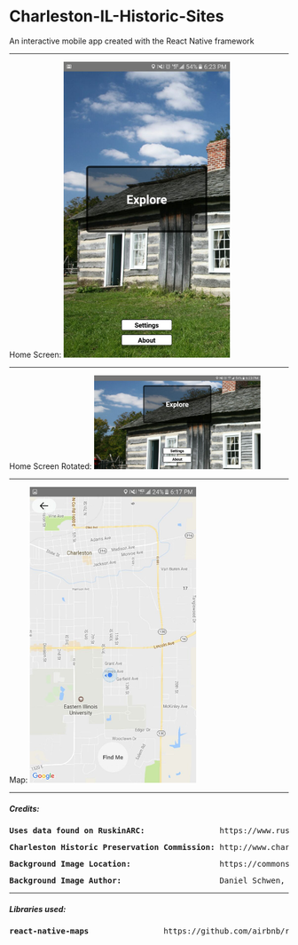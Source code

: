 # Charleston-IL-Historic-Sites
An interactive mobile app created with the React Native framework
<br />
<hr>
Home Screen:
<img src="https://github.com/Awpatterson217/Charleston-IL-Historic-Sites/blob/master/CharlestonMapped/screenshots/home.jpg" width="300">
<hr>
Home Screen Rotated:
<img src="https://github.com/Awpatterson217/Charleston-IL-Historic-Sites/blob/master/CharlestonMapped/screenshots/home_sideways.jpg" width="300">
<hr>
Map: 
<img src="https://github.com/Awpatterson217/Charleston-IL-Historic-Sites/blob/master/CharlestonMapped/screenshots/map.jpg" width="300">
<hr>
<h5>Credits:</h5> 
<pre><b>Uses data found on RuskinARC:</b>                https://www.ruskinarc.com/charleston-historic-preservati/charleston-historic-preservati/</pre> 
<pre><b>Charleston Historic Preservation Commission:</b> http://www.charlestonillinoishpc.org/</pre> 
<pre><b>Background Image Location:</b>                   https://commons.wikimedia.org/wiki/File:Lincoln_Log_Cabin_2.jpg</pre> 
<pre><b>Background Image Author:</b>                     Daniel Schwen, https://commons.wikimedia.org/wiki/User:Dschwen</pre>
<hr>
<h5>Libraries used:</h5>

<pre><b>react-native-maps</b>                https://github.com/airbnb/react-native-maps </pre>


